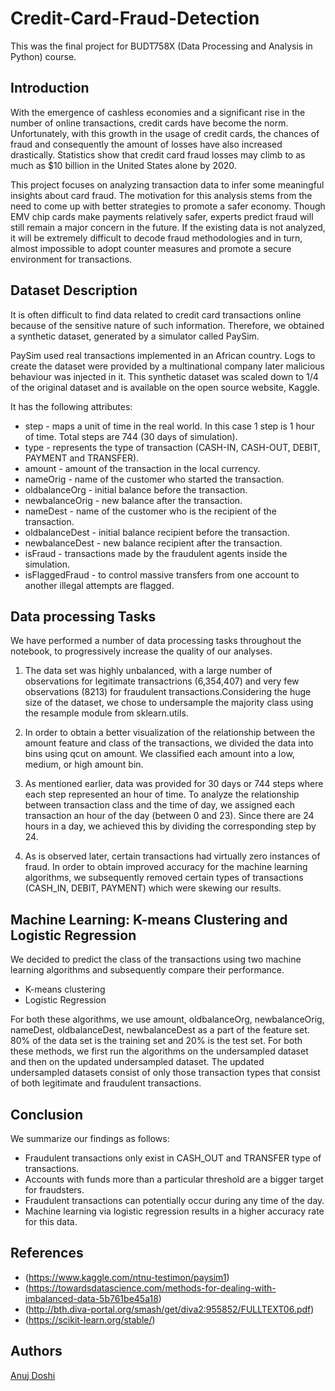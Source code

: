 # Credit-Card-Fraud-Detection

This was the final project for BUDT758X (Data Processing and Analysis in Python) course.

## Introduction

With the emergence of cashless economies and a significant rise in the number of online transactions, credit cards have become the norm. Unfortunately, with this growth in the usage of credit cards, the chances of fraud and consequently the amount of losses have also increased drastically. Statistics show that credit card fraud losses may climb to as much as $10 billion in the United States alone by 2020.

This project focuses on analyzing transaction data to infer some meaningful insights about card fraud. The motivation for this analysis stems from the need to come up with better strategies to promote a safer economy. Though EMV chip cards make payments relatively safer, experts predict fraud will still remain a major concern in the future. If the existing data is not analyzed, it will be extremely difficult to decode fraud methodologies and in turn, almost impossible to adopt counter measures and promote a secure environment for transactions.

## Dataset Description

It is often difficult to find data related to credit card transactions online because of the sensitive nature of such information. Therefore, we obtained a synthetic dataset, generated by a simulator called PaySim.

PaySim used real transactions implemented in an African country. Logs to create the dataset were provided by a multinational company later malicious behaviour was injected in it. This synthetic dataset was scaled down to 1/4 of the original dataset and is available on the open source website, Kaggle.

It has the following attributes:

* step - maps a unit of time in the real world. In this case 1 step is 1 hour of time. Total steps are 744 (30 days of simulation).
* type - represents the type of transaction (CASH-IN, CASH-OUT, DEBIT, PAYMENT and TRANSFER).
* amount - amount of the transaction in the local currency.
* nameOrig - name of the customer who started the transaction.
* oldbalanceOrg - initial balance before the transaction.
* newbalanceOrig - new balance after the transaction.
* nameDest - name of the customer who is the recipient of the transaction.
* oldbalanceDest - initial balance recipient before the transaction.
* newbalanceDest - new balance recipient after the transaction.
* isFraud - transactions made by the fraudulent agents inside the simulation.
* isFlaggedFraud - to control massive transfers from one account to another illegal attempts are flagged.

## Data processing Tasks

We have performed a number of data processing tasks throughout the notebook, to progressively increase the quality of our analyses.

1. The data set was highly unbalanced, with a large number of observations for legitimate transactrions (6,354,407) and very few observations (8213) for fraudulent transactions.Considering the huge size of the dataset, we chose to undersample the majority class using the resample module from sklearn.utils.

2. In order to obtain a better visualization of the relationship between the amount feature and class of the transactions, we divided the data into bins using qcut on amount. We classified each amount into a low, medium, or high amount bin.

3. As mentioned earlier, data was provided for 30 days or 744 steps where each step represented an hour of time. To analyze the relationship between transaction class and the time of day, we assigned each transaction an hour of the day (between 0 and 23). Since there are 24 hours in a day, we achieved this by dividing the corresponding step by 24.

4. As is observed later, certain transactions had virtually zero instances of fraud. In order to obtain improved accuracy for the machine learning algorithms, we subsequently removed certain types of transactions (CASH_IN, DEBIT, PAYMENT) which were skewing our results.


## Machine Learning: K-means Clustering and Logistic Regression

We decided to predict the class of the transactions using two machine learning algorithms and subsequently compare their performance.

* K-means clustering
* Logistic Regression

For both these algorithms, we use amount, oldbalanceOrg, newbalanceOrig, nameDest, oldbalanceDest, newbalanceDest as a part of the feature set. 80% of the data set is the training set and 20% is the test set. For both these methods, we first run the algorithms on the undersampled dataset and then on the updated undersampled dataset. The updated undersampled datasets consist of only those transaction types that consist of both legitimate and fraudulent transactions.

## Conclusion

We summarize our findings as follows:

* Fraudulent transactions only exist in CASH_OUT and TRANSFER type of transactions.
* Accounts with funds more than a particular threshold are a bigger target for fraudsters.
* Fraudulent transactions can potentially occur during any time of the day.
* Machine learning via logistic regression results in a higher accuracy rate for this data.

## References
* (https://www.kaggle.com/ntnu-testimon/paysim1)
* (https://towardsdatascience.com/methods-for-dealing-with-imbalanced-data-5b761be45a18)
* (http://bth.diva-portal.org/smash/get/diva2:955852/FULLTEXT06.pdf)
* (https://scikit-learn.org/stable/)

## Authors
[Anuj Doshi](https://github.com/adoshi22)

